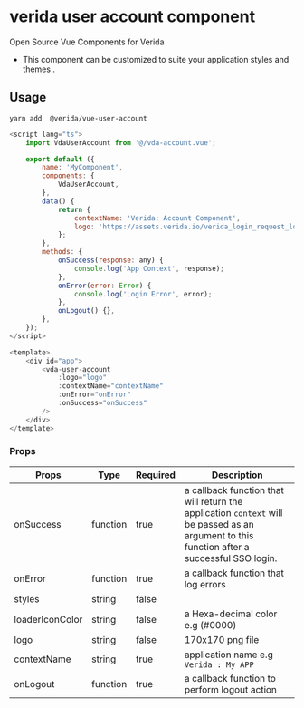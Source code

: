 # verida user account component

Open Source Vue Components for Verida

- This component can be customized to suite your application styles and themes .

## Usage

```
yarn add  @verida/vue-user-account

```

```js
<script lang="ts">
	import VdaUserAccount from '@/vda-account.vue';

	export default ({
		name: 'MyComponent',
		components: {
			VdaUserAccount,
		},
		data() {
			return {
				contextName: 'Verida: Account Component',
				logo: 'https://assets.verida.io/verida_login_request_logo_170x170.png',
			};
		},
		methods: {
			onSuccess(response: any) {
				console.log('App Context', response);
			},
			onError(error: Error) {
				console.log('Login Error', error);
			},
			onLogout() {},
		},
	});
</script>

<template>
	<div id="app">
		<vda-user-account
			:logo="logo"
			:contextName="contextName"
			:onError="onError"
			:onSuccess="onSuccess"
		/>
	</div>
</template>
```

### Props

| Props           | Type     | Required | Description                                                                                                                                 |
| --------------- | -------- | -------- | ------------------------------------------------------------------------------------------------------------------------------------------- |
| onSuccess       | function | true     | a callback function that will return the application `context` will be passed as an argument to this function after a successful SSO login. |
| onError         | function | true     | a callback function that log errors                                                                                                         |
| styles          | string   | false    |
| loaderIconColor | string   | false    | a Hexa-decimal color e.g (#0000)                                                                                                            |
| logo            | string   | false    | 170x170 png file                                                                                                                            |
| contextName     | string   | true     | application name e.g `Verida : My APP`                                                                                                      |
| onLogout        | function | true     | a callback function to perform logout action                                                                                                |

```

```
